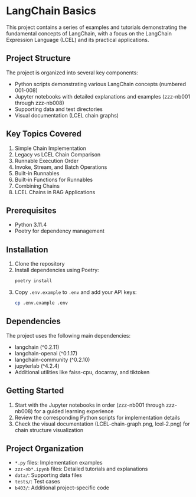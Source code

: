 # LangChain Basics

This project contains a series of examples and tutorials demonstrating the fundamental concepts of LangChain, with a focus on the LangChain Expression Language (LCEL) and its practical applications.

## Project Structure

The project is organized into several key components:

- Python scripts demonstrating various LangChain concepts (numbered 001-008)
- Jupyter notebooks with detailed explanations and examples (zzz-nb001 through zzz-nb008)
- Supporting data and test directories
- Visual documentation (LCEL chain graphs)

## Key Topics Covered

1. Simple Chain Implementation
2. Legacy vs LCEL Chain Comparison
3. Runnable Execution Order
4. Invoke, Stream, and Batch Operations
5. Built-in Runnables
6. Built-in Functions for Runnables
7. Combining Chains
8. LCEL Chains in RAG Applications

## Prerequisites

- Python 3.11.4
- Poetry for dependency management

## Installation

1. Clone the repository
2. Install dependencies using Poetry:
   ```bash
   poetry install
   ```
3. Copy `.env.example` to `.env` and add your API keys:
   ```bash
   cp .env.example .env
   ```

## Dependencies

The project uses the following main dependencies:

- langchain (^0.2.11)
- langchain-openai (^0.1.17)
- langchain-community (^0.2.10)
- jupyterlab (^4.2.4)
- Additional utilities like faiss-cpu, docarray, and tiktoken

## Getting Started

1. Start with the Jupyter notebooks in order (zzz-nb001 through zzz-nb008) for a guided learning experience
2. Review the corresponding Python scripts for implementation details
3. Check the visual documentation (LCEL-chain-graph.png, lcel-2.png) for chain structure visualization

## Project Organization

- `*.py` files: Implementation examples
- `zzz-nb*.ipynb` files: Detailed tutorials and explanations
- `data/`: Supporting data files
- `tests/`: Test cases
- `b403/`: Additional project-specific code
